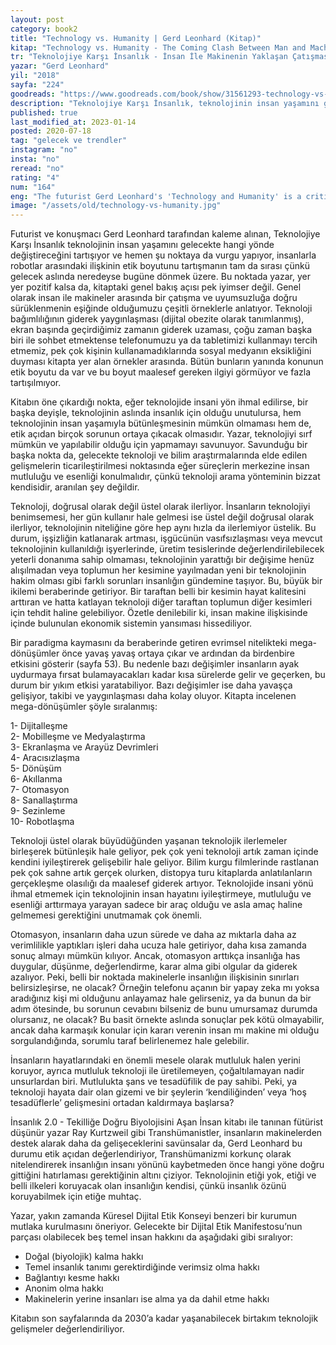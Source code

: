 ```yaml
---
layout: post  
category: book2  
title: "Technology vs. Humanity | Gerd Leonhard (Kitap)"  
kitap: "Technology vs. Humanity - The Coming Clash Between Man and Machine"  
tr: "Teknolojiye Karşı İnsanlık - İnsan İle Makinenin Yaklaşan Çatışması"  
yazar: "Gerd Leonhard"  
yil: "2018"  
sayfa: "224"  
goodreads: "https://www.goodreads.com/book/show/31561293-technology-vs-humanity"
description: "Teknolojiye Karşı İnsanlık, teknolojinin insan yaşamını gelecekte hangi yönde değiştireceğini tartışıyor. Yazar: Gerd Leonhard "
published: true
last_modified_at: 2023-01-14
posted: 2020-07-18
tag: "gelecek ve trendler"
instagram: "no"
insta: "no"
reread: "no"
rating: "4"
num: "164"
eng: "The futurist Gerd Leonhard's 'Technology and Humanity' is a critical treatise that sheds light on the other side of technology that it is less clear. We are witnessing how technology shapes our lives every day, and we read about how it can automate daily tasks. This book discusses the challenges posed by the exponential development of technology. It mainly focuses on ethical issues. A must-read book for anyone interested in technology."
image: "/assets/old/technology-vs-humanity.jpg"
---
```


Futurist ve konuşmacı Gerd Leonhard tarafından kaleme alınan, Teknolojiye Karşı İnsanlık teknolojinin insan yaşamını gelecekte hangi yönde değiştireceğini tartışıyor ve hemen şu noktaya da vurgu yapıyor, insanlarla robotlar arasındaki ilişkinin etik boyutunu tartışmanın tam da sırası çünkü gelecek aslında neredeyse bugüne dönmek üzere. Bu noktada yazar, yer yer pozitif kalsa da, kitaptaki genel bakış açısı pek iyimser değil. Genel olarak insan ile makineler arasında bir çatışma ve uyumsuzluğa doğru sürüklenmenin eşiğinde olduğumuzu çeşitli örneklerle anlatıyor. Teknoloji bağımlılığının giderek yaygınlaşması (dijital obezite olarak tanımlanmış), ekran başında geçirdiğimiz zamanın giderek uzaması, çoğu zaman başka biri ile sohbet etmektense telefonumuzu ya da tabletimizi kullanmayı tercih etmemiz, pek çok kişinin kullanamadıklarında sosyal medyanın eksikliğini duyması kitapta yer alan örnekler arasında. Bütün bunların yanında konunun etik boyutu da var ve bu boyut maalesef gereken ilgiyi görmüyor ve fazla tartışılmıyor.   
  
Kitabın öne çıkardığı nokta, eğer teknolojide insani yön ihmal edilirse, bir başka deyişle, teknolojinin aslında insanlık için olduğu unutulursa, hem teknolojinin insan yaşamıyla bütünleşmesinin mümkün olmaması hem de, etik açıdan birçok sorunun ortaya çıkacak olmasıdır. Yazar, teknolojiyi sırf mümkün ve yapılabilir olduğu için yapmamayı savunuyor. Savunduğu bir başka nokta da, gelecekte teknoloji ve bilim araştırmalarında elde edilen gelişmelerin ticarileştirilmesi noktasında eğer süreçlerin merkezine insan mutluluğu ve esenliği konulmalıdır, çünkü teknoloji arama yönteminin bizzat kendisidir, aranılan şey değildir.   
  
Teknoloji, doğrusal olarak değil üstel olarak ilerliyor. İnsanların teknolojiyi benimsemesi, her gün kullanır hale gelmesi ise üstel değil doğrusal olarak ilerliyor, teknolojinin niteliğine göre hep aynı hızla da ilerlemiyor üstelik. Bu durum, işşizliğin katlanarak artması, işgücünün vasıfsızlaşması veya mevcut teknolojinin kullanıldığı işyerlerinde, üretim tesislerinde değerlendirilebilecek yeterli donanıma sahip olmaması, teknolojinin yarattığı bir değişime henüz alışılmadan veya toplumun her kesimine yayılmadan yeni bir teknolojinin hakim olması gibi farklı sorunları insanlığın gündemine taşıyor. Bu, büyük bir ikilemi beraberinde getiriyor. Bir taraftan belli bir kesimin hayat kalitesini arttıran ve hatta katlayan teknoloji diğer taraftan toplumun diğer kesimleri için tehdit haline gelebiliyor. Özetle denilebilir ki, insan makine ilişkisinde içinde bulunulan ekonomik sistemin yansıması hissediliyor.   
  
Bir paradigma kaymasını da beraberinde getiren evrimsel nitelikteki mega-dönüşümler önce yavaş yavaş ortaya çıkar ve ardından da birdenbire etkisini gösterir (sayfa 53). Bu nedenle bazı değişimler insanların ayak uydurmaya fırsat bulamayacakları kadar kısa sürelerde gelir ve geçerken, bu durum bir yıkım etkisi yaratabiliyor. Bazı değişimler ise daha yavaşça gelişiyor, takibi ve yaygınlaşması daha kolay oluyor. Kitapta incelenen mega-dönüşümler şöyle sıralanmış:   
  
1- Dijitalleşme  
2- Mobilleşme ve Medyalaştırma  
3- Ekranlaşma ve Arayüz Devrimleri  
4- Aracısızlaşma  
5- Dönüşüm  
6- Akıllanma  
7- Otomasyon  
8- Sanallaştırma  
9- Sezinleme  
10- Robotlaşma  
  
Teknoloji üstel olarak büyüdüğünden yaşanan teknolojik ilerlemeler birleşerek bütünleşik hale geliyor, pek çok yeni teknoloji artık zaman içinde kendini iyileştirerek gelişebilir hale geliyor. Bilim kurgu filmlerinde rastlanan pek çok sahne artık gerçek olurken, distopya turu kitaplarda anlatılanların gerçekleşme olasılığı da maalesef giderek artıyor. Teknolojide insani yönü ihmal etmemek için teknolojinin insan hayatını iyileştirmeye, mutluluğu ve esenliği arttırmaya yarayan sadece bir araç olduğu ve asla amaç haline gelmemesi gerektiğini unutmamak çok önemli.   
  
Otomasyon, insanların daha uzun sürede ve daha az mıktarla daha az verimlilikle yaptıkları işleri daha ucuza hale getiriyor, daha kısa zamanda sonuç almayı mümkün kılıyor. Ancak, otomasyon arttıkça insanlığa has duygular, düşünme, değerlendirme, karar alma gibi olgular da giderek azalıyor. Peki, belli bir noktada makinelerle insanlığın ilişkisinin sınırları belirsizleşirse, ne olacak? Örneğin telefonu açanın bir yapay zeka mı yoksa aradığınız kişi mi olduğunu anlayamaz hale gelirseniz, ya da bunun da bir adım ötesinde, bu sorunun cevabını bilseniz de bunu umursamaz durumda olursanız, ne olacak? Bu basit örnekte aslında sonuçlar pek kötü olmayabilir, ancak daha karmaşık konular için kararı verenin insan mı makine mi olduğu sorgulandığında, sorumlu taraf belirlenemez hale gelebilir.   
  
İnsanların hayatlarındaki en önemli mesele olarak mutluluk halen yerini koruyor, ayrıca mutluluk teknoloji ile üretilemeyen, çoğaltılamayan nadir unsurlardan biri. Mutlulukta şans ve tesadüfilik de pay sahibi. Peki, ya teknoloji hayata dair olan gizemi ve bir şeylerin ‘kendiliğinden’ veya ‘hoş tesadüflerle’ gelişmesini ortadan kaldırmaya başlarsa?   
  
İnsanlık 2.0 - Tekilliğe Doğru Biyolojisini Aşan İnsan kitabı ile tanınan fütürist düşünür yazar Ray Kurtzweil gibi Transhümanistler, insanların makinelerden destek alarak daha da gelişeceklerini savünsalar da, Gerd Leonhard bu durumu etik açıdan değerlendiriyor, Transhümanizmi korkunç olarak nitelendirerek insanlığın insanı yönünü kaybetmeden önce hangi yöne doğru gittiğini hatırlaması gerektiğinin altını çiziyor. Teknolojinin etiği yok, etiği ve belli ilkeleri koruyacak olan insanlığın kendisi, çünkü insanlık özünü koruyabilmek için etiğe muhtaç.   
  
Yazar, yakın zamanda Küresel Dijital Etik Konseyi benzeri bir kurumun mutlaka kurulmasını öneriyor. Gelecekte bir Dijital Etik Manifestosu’nun parçası olabilecek beş temel insan hakkını da aşağıdaki gibi sıralıyor:   
  
- Doğal (biyolojik) kalma hakkı  
- Temel insanlık tanımı gerektirdiğinde verimsiz olma hakkı  
- Bağlantıyı kesme hakkı  
- Anonim olma hakkı  
- Makinelerin yerine insanları ise alma ya da dahil etme hakkı  
  
Kitabın son sayfalarında da 2030’a kadar yaşanabilecek birtakım teknolojik gelişmeler değerlendiriliyor.   
  
